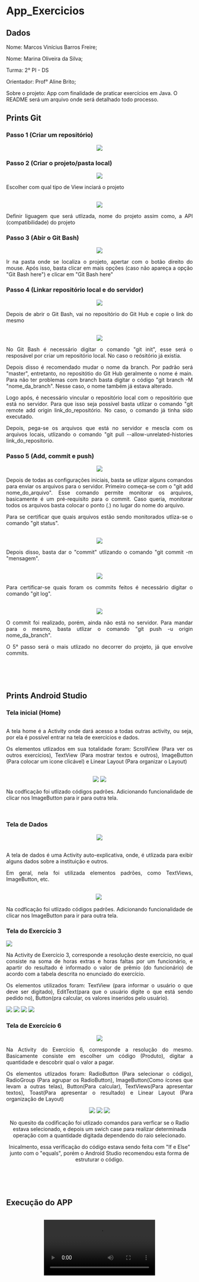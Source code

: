 # App_Exercicios

## Dados

<p> Nome: Marcos Vinícius Barros Freire; </p>
<p> Nome: Marina Oliveira da Silva; </p>
<p> Turma: 2° PI - DS </p>
<p> Orientador: Prof° Aline Brito; </p>
<p> Sobre o projeto: App com finalidade de praticar exercícios em Java. O README será um arquivo onde será detalhado todo processo. </p>


## Prints Git

### Passo 1 (Criar um repositório)
<div align="center">
  <img src="img/Criar_repositorio.png">
</div>

### Passo 2 (Criar o projeto/pasta local)
<div align="center">
  <img src="img/Criar_projeto_AS.png">
  <br>
  <div align="justify">
    <p> Escolher com qual tipo de View inciará o projeto </p>
  </div>
  <br>
  <img src="img/Configurando_projeto.png">
  <br>
  <div align="justify">
    <p> Definir liguagem que será utlizada, nome do projeto assim como, a API (compatibilidade) do projeto </p>
  </div>
</div>

### Passo 3 (Abir o Git Bash)
<div align="center">
  <img src="img/Git_bash.png">
  <br>
  <div align="justify">
    <p> Ir na pasta onde se localiza o projeto, apertar com o botão direito do mouse. Após isso, basta clicar em mais opções (caso não apareça a opção "Git Bash here") e clicar em "Git Bash here"</p>
  </div>
</div>

### Passo 4 (Linkar repositório local e do servidor)
<div align="center">
  <img src="img/Copiar_Link.png">
  <br>
  <div align="justify">
    <p> Depois de abrir o Git Bash, vai no repositório do Git Hub e copie o link do mesmo </p>
  </div>
  <br>
  <img src="img/Comandos_iniciais.png">
  <br>
  <div align="justify">
    <p> No Git Bash é necessário digitar o comando "git init",  esse será o resposável por criar um repositório local. No  caso o reósitório já existia.</p>
    <p> Depois disso é recomendado mudar o nome da branch. Por  padrão será "master", entretanto, no repositótio do Git Hub  geralmente o nome é main. Para não ter problemas com branch  basta digitar o código "git branch -M "nome_da_branch".  Nesse caso, o nome também já estava alterado. </p>
    <p> Logo após, é necessário vincular o repositório local  com o repositório que está no servidor. Para que isso seja   possível basta utlizar o comando "git remote add origin   link_do_repositório. No caso, o comando já tinha sido   executado. </p>
    <p> Depois, pega-se os arquivos que está no servidor e  mescla com os arquivos locais, utlizando o comando "git  pull --allow-unrelated-histories link_do_repositorio. </p>
  </div>
</div>

### Passo 5 (Add, commit e push)

<div align="center">
  <img src="img/Comando_add.png">
  <br>
  <div align="justify">
    <p> Depois de todas as configurações iniciais, basta se   utlizar alguns comandos para enviar os arquivos para o  servidor. Primeiro começa-se com o "git add  nome_do_arquivo". Esse comando permite monitorar os  arquivos, basicamente é um pré-requisito para o commit.  Caso queria, monitorar todos os arquivos basta colocar o   ponto (.) no lugar do nome do arquivo.</p>
    <p> Para se certificar que quais arquivos estão sendo   monitorados utliza-se o comando "git status". </p>
  </div>
  <br>
  <img src="img/comando_commit.png">
  <div align="justify">
    <p> Depois disso, basta dar o "commit" utlizando o comando  "git commit -m "mensagem". </p>
  </div>
  <br>
  <img src="img/comando_commit2.png">
  <br>
  <div align="justify">
    <p> Para certificar-se quais foram os commits feitos é  necessário digitar o comando "git log". </p>
  </div>
  <br>
  <img src="img/comando_enviar.png">
  <br>
  <div align="justify">
    <p> O commit foi realizado, porém, ainda não está no  servidor. Para mandar para o mesmo, basta utlizar o comando  "git push -u origin nome_da_branch".</p>
    <p> O 5° passo será o mais utlizado no decorrer do projeto,   já que envolve commits. </p>
  </div>
</div>

<br><br><br>

## Prints Android Studio

### Tela inicial (Home)
<div align="center">
  <img scr="img/tela_home.png">
  <br>
  <div align="justify">
    <p>A tela home é a Activity onde dará acesso a todas outras   activity, ou seja, por ela é possível entrar na tela de   exercícios e dados.</p>
    <p>Os elementos utlizados em sua totalidade foram:  ScrollView (Para ver os outros exercícios), TextView (Para   mostrar textos e outros), ImageButton (Para colocar um  icone clicável) e Linear Layout (Para organizar o Layout)</p>
  </div>
  <br>
  <img src="img/cod_home.png">
  <img src="img/cod_home2.png">
  </br>
  <div align="justify">
    <p>Na codficação foi utlizado códigos padrões. Adicionando funcionalidade de clicar nos ImageButton para ir para outra tela.<p>
  </div>  
</div>
<br>

### Tela de Dados

<div align="center">
  <img src="img/tela_dados.png">
  <br>
  <br>
  <div align="justify">
    <p>A tela de dados é uma Activity auto-explicativa, onde, é utlizada para exibir alguns dados sobre a instituição e outros.</p>
    <p>Em geral, nela foi utilizada elementos padrões, como TextViews, ImageButton, etc.</p>
  </div>
  </br>
  <img src="img/cod_dados.png">

  <img scr="img/cod_dados2.png">
  <div align="justify">
    <p>Na codficação foi utlizado códigos padrões. Adicionando funcionalidade de clicar nos ImageButton para ir para outra tela.<p>
  </div> 
</div>

### Tela do Exercício 3
<div align-"center">
<img src="img/tela_exe3.png">
<br>
<div align="justify">
  <p>Na Activity de Exercício 3, corresponde a resolução deste exercício, no qual consiste na soma de horas extras e horas faltas por um funcionário, e apartir do resultado é informado o valor de prêmio (do funcionário) de acordo com a tabela descrita no enunciado do exercício.</p>
  <p>Os elementos utilizados foram: TextView (para informar o usuário o que deve ser digitado), EditText(para que o usuário digite o que está sendo pedido no), Button(pra calcular, os valores inseridos pelo usuário).</p>
</div>
</div>
<img src="img/cod_exe3.0.png">

<img src="img/cod_exe3.1.png">

<img src="img/cod_exe3.2.png">

<img src="img/cod_exe3.3.png">

### Tela de Exercício 6

<div align="center">
  <img src="img/tela_exe6.png">
  <br>
  <div align="justify">
    <p>Na Activity do Exercício 6, corresponde a resolução do mesmo. Basicamente consiste em escolher um código (Produto), digitar a quantidade e descobrir qual o valor a pagar.</p>
    <p>Os elementos utlizados foram: RadioButton (Para selecionar o código), RadioGroup (Para agrupar os RadioButton), ImageButton(Como ícones que levam a outras telas), Button(Para calcular), TextViews(Para apresentar textos), Toast(Para apresentar o resultado) e Linear Layout (Para organização de Layout)</p>
  </div

  <img src="img/cod_exe6.0.png">

  <img src="img/cod_exe6.1.png">

  <img src="img/cod_exe6.2.png">

  <img src="img/cod_exe6.3.png">
  <br>
  <p>No quesito da codificação foi utlizado comandos para verficar se o Radio estava selecionado, e depois um swich case para realizar determinada operação com a quantidade digitada dependendo do raio selecionado.<p>
  <p>Inicalmento, essa verificação do código estava sendo feita com "If e Else" junto com o "equals", porém o Android Studio recomendou esta forma de estruturar o código.</p>
</div>

<br><br><br>

## Execução do APP
<br>
<div align="center">
  <video src="https://github.com/Marcoss-Freire/App_Exercicios/assets/128001916/9d29733e-5c92-46e2-8d91-78aafa8afead"></video>
</div>


